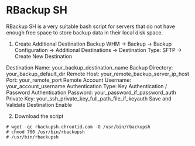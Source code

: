 # RBackup SH
RBackup SH is a very suitable bash script for servers that do not have enough free space to store backup data in their local disk space.

1. Create Additional Destination Backup
WHM -> Backup -> Backup Configuration -> Additional Destinations -> Destination Type: SFTP -> Create New Destination

Destination Name: your_backup_destination_name
Backup Directory: your_backup_default_dir
Remote Host: your_remote_backup_server_ip_host
Port: your_remote_port
Remote Account Username: your_account_username
Authentication Type: Key Authentication / Password Authentication
Password: your_password_if_password_auth
Private Key: your_ssh_private_key_full_path_file_if_keyauth
Save and Validate Destination
Enable

2. Download the script
```
# wget -qc rbackupsh.chrootid.com -O /usr/bin/rbackupsh
# chmod 700 /usr/bin/rbackupsh
# /usr/bin/rbackupsh 
```
